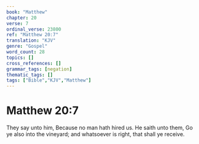 ```yaml
---
book: "Matthew"
chapter: 20
verse: 7
ordinal_verse: 23800
ref: "Matthew 20:7"
translation: "KJV"
genre: "Gospel"
word_count: 28
topics: []
cross_references: []
grammar_tags: [negation]
thematic_tags: []
tags: ["Bible","KJV","Matthew"]
---
```


# Matthew 20:7

They say unto him, Because no man hath hired us. He saith unto them, Go ye also into the vineyard; and whatsoever is right, that shall ye receive.
